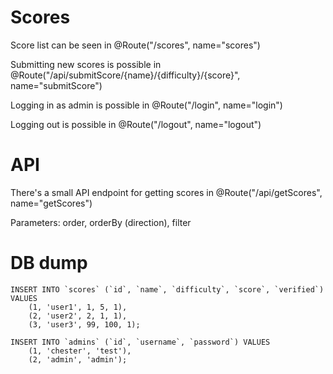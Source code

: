 
# Scores

Score list can be seen in @Route("/scores", name="scores")

Submitting new scores is possible in @Route("/api/submitScore/{name}/{difficulty}/{score}", name="submitScore")

Logging in as admin is possible in @Route("/login", name="login")

Logging out is possible in @Route("/logout", name="logout")

# API

There's a small API endpoint for getting scores in @Route("/api/getScores", name="getScores")

Parameters: order, orderBy (direction), filter

# DB dump

    INSERT INTO `scores` (`id`, `name`, `difficulty`, `score`, `verified`) VALUES
    	(1, 'user1', 1, 5, 1),
    	(2, 'user2', 2, 1, 1),
    	(3, 'user3', 99, 100, 1);
      
    INSERT INTO `admins` (`id`, `username`, `password`) VALUES
    	(1, 'chester', 'test'),
    	(2, 'admin', 'admin');
